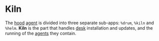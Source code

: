 # Kiln

The [hood](glossary/hood) [agent](glossary/agent) is divided into three separate sub-apps: `%drum`, `%kiln` and `%helm`. **Kiln** is the part that handles [desk](glossary/desk) installation and updates, and the running of the [agents](glossary/agent) they contain.
